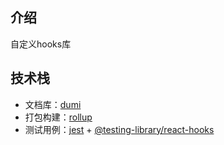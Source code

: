 ## 介绍

自定义hooks库

## 技术栈

- 文档库：[dumi](https://d.umijs.org/)
- 打包构建：[rollup](https://rollupjs.org/)
- 测试用例：[jest](https://jestjs.io/) + [@testing-library/react-hooks](https://react-hooks-testing-library.com/)
